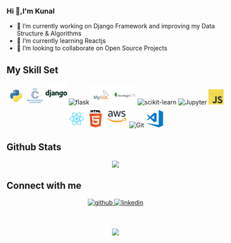 ### Hi 👋,I'm Kunal

- 🔭 I’m currently working on Django Framework and improving my Data Structure & Algorithms
- 🌱 I’m currently learning Reactjs
- 👯 I’m looking to collaborate on Open Source Projects

## My Skill Set
<p align="center"> 
  <img src="https://raw.githubusercontent.com/github/explore/80688e429a7d4ef2fca1e82350fe8e3517d3494d/topics/python/python.png" width="40" height="40">
  <img src="https://raw.githubusercontent.com/github/explore/80688e429a7d4ef2fca1e82350fe8e3517d3494d/topics/c/c.png" width="40" height="40">
  <img src="https://raw.githubusercontent.com/github/explore/80688e429a7d4ef2fca1e82350fe8e3517d3494d/topics/django/django.png" width="50" height="50">
  <img src="https://www.vectorlogo.zone/logos/pocoo_flask/pocoo_flask-ar21.svg" alt="flask" width="60" height="40" />
  <img src="https://raw.githubusercontent.com/github/explore/80688e429a7d4ef2fca1e82350fe8e3517d3494d/topics/mysql/mysql.png" width="50" height="45">
  <img src="https://raw.githubusercontent.com/github/explore/80688e429a7d4ef2fca1e82350fe8e3517d3494d/topics/mongodb/mongodb.png" width="50" height="45">
  <img src="https://upload.wikimedia.org/wikipedia/commons/0/05/Scikit_learn_logo_small.svg" alt="scikit-learn" width="50" height="50" />
  <img src="https://upload.wikimedia.org/wikipedia/commons/3/38/Jupyter_logo.svg" alt="Jupyter" width="60" height="40"/>
  <img src="https://raw.githubusercontent.com/github/explore/80688e429a7d4ef2fca1e82350fe8e3517d3494d/topics/javascript/javascript.png" width="35" height="35">
  <img src="https://raw.githubusercontent.com/github/explore/80688e429a7d4ef2fca1e82350fe8e3517d3494d/topics/react/react.png" width="40" height="40">
  <img src="https://raw.githubusercontent.com/github/explore/80688e429a7d4ef2fca1e82350fe8e3517d3494d/topics/html/html.png" width="40" height="40">
  <img src="https://raw.githubusercontent.com/github/explore/80688e429a7d4ef2fca1e82350fe8e3517d3494d/topics/aws/aws.png" width="50" height="50">
  <img src="https://www.vectorlogo.zone/logos/git-scm/git-scm-icon.svg" alt="Git" width="40" height="40" /> 
  <img src="https://raw.githubusercontent.com/github/explore/80688e429a7d4ef2fca1e82350fe8e3517d3494d/topics/visual-studio-code/visual-studio-code.png" alt="Visual Studio Code"    width="40" height="40" />
</p>

## Github Stats                     
<p align="center"><img src="https://github-readme-stats.vercel.app/api?username=Kunal1198&show_icons=true&title_color=ffffff&icon_color=bb2acf&text_color=daf7dc&bg_color=151515" align="center"/> </p>

## Connect with me  
<p align="center">
  <a href="https://github.com/Kunal1198" target="_blank">
  <img src=https://img.shields.io/badge/github-%2324292e.svg?&style=for-the-badge&logo=github&logoColor=white alt=github style="margin-bottom: 5px;" />
  </a>
  <a href="https://linkedin.com/in/kunal-bhoyar11" target="_blank">
  <img src=https://img.shields.io/badge/linkedin-%231E77B5.svg?&style=for-the-badge&logo=linkedin&logoColor=white alt=linkedin style="margin-bottom: 5px;" />
  </a>
</p>  

<br/>  

<p align="center">
  <img align='center' src="https://komarev.com/ghpvc/?username=Kunal1198&color=blue">
</p>
